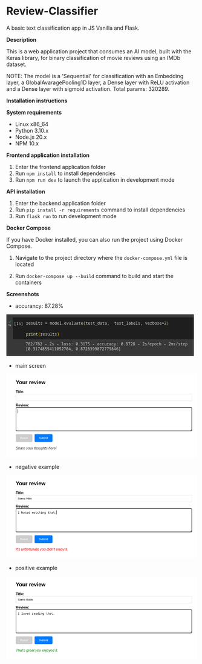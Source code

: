 # Review-Classifier
A basic text classification app in JS Vanilla and Flask.

**Description**

 This is a web application project that consumes an AI model, built with the Keras library, for binary classification of movie reviews using an IMDb dataset.

 NOTE: The model is a 'Sequential' for classification with an Embedding layer, a GlobalAvaragePooling1D layer, a Dense layer with ReLU activation and a Dense layer with sigmoid activation. Total params: 320289.

**Installation instructions**

**System requirements**

* Linux x86_64
* Python 3.10.x
* Node.js 20.x
* NPM 10.x

**Frontend application installation**

1. Enter the frontend application folder
2. Run `npm install` to install dependencies
3. Run `npm run dev` to launch the application in development mode

**API installation**

1. Enter the backend application folder
2. Run `pip install -r requirements` command to install dependencies
3. Run `flask run` to run development mode

**Docker Compose**

If you have Docker installed, you can also run the project using Docker Compose.

1. Navigate to the project directory where the `docker-compose.yml` file is located

2. Run `docker-compose up --build` command to build and start the containers

**Screenshots**

- accurancy: 87.28%

![accurancy: 87.28%](screenshots/accuracy.png)

- main screen

![main page screen](screenshots/main_screen.png)

- negative example

![negative example](screenshots/example1.png)

- positive example

![positive example](screenshots/example2.png)